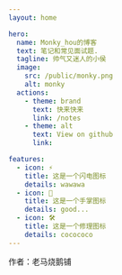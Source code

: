 ```yaml
---
layout: home

hero:
  name: Monky_hou的博客
  text: 笔记和常见面试题.
  tagline: 帅气又迷人的小侯
  image:
    src: /public/monky.png
    alt: monky
  actions:
    - theme: brand
      text: 快来快来
      link: /notes
    - theme: alt
      text: View on github
      link: 

features:
  - icon: ⚡️
    title: 这是一个闪电图标
    details: wawawa
  - icon: 🖖
    title: 这是一个手掌图标
    details: good...
  - icon: 🛠️
    title: 这是一个修理图标
    details: cocococo
---
```


作者：老马烧鹅铺